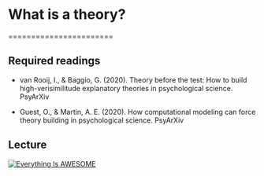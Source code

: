 # What is a theory?
=======================

## Required readings

- van Rooij, I., & Baggio, G. (2020). Theory before the test: How to build high-verisimilitude explanatory theories in psychological science. PsyArXiv

- Guest, O., & Martin, A. E. (2020). How computational modeling can force theory building in psychological science. PsyArXiv

## Lecture

[![Everything Is AWESOME](http://i.imgur.com/Ot5DWAW.png)](https://youtu.be/StTqXEQ2l-Y?t=35s "Everything Is AWESOME")
